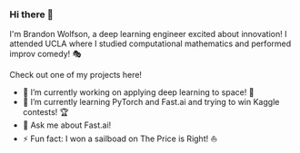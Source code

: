 ### Hi there 👋

I'm Brandon Wolfson, a deep learning engineer excited about innovation! I attended UCLA where I studied computational mathematics and performed improv comedy! 🎭

Check out one of my projects here!

- 🔭 I’m currently working on applying deep learning to space! 🌠
- 🌱 I’m currently learning PyTorch and Fast.ai and trying to win Kaggle contests! 🏆
- 💬 Ask me about Fast.ai!
- ⚡ Fun fact: I won a sailboad on The Price is Right! ⛵
